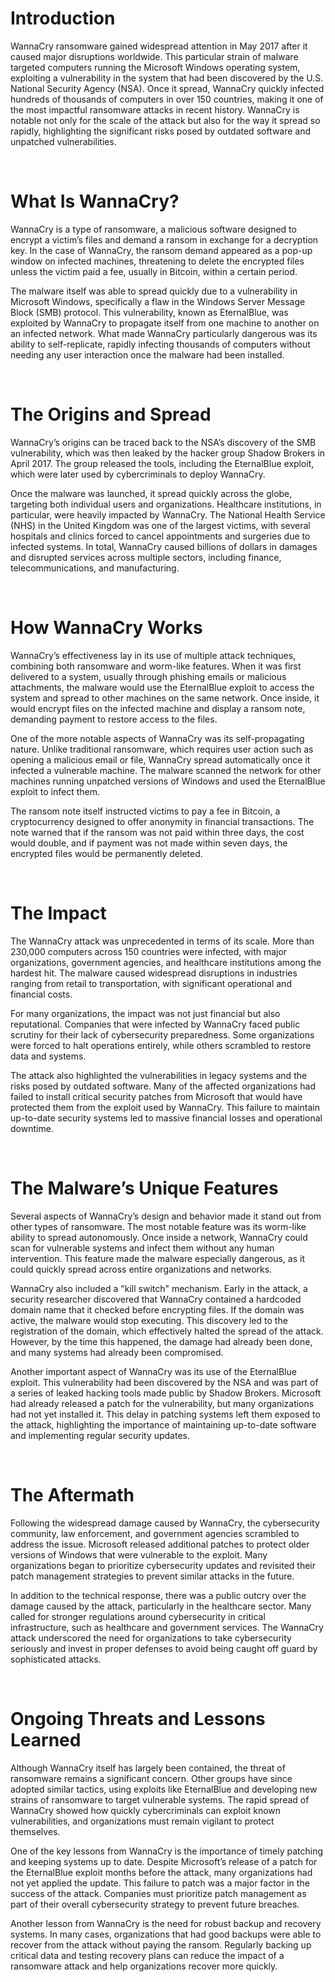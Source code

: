 # Introduction
WannaCry ransomware gained widespread attention in May 2017 after it caused major disruptions worldwide. This particular strain of malware targeted computers running the Microsoft Windows operating system, exploiting a vulnerability in the system that had been discovered by the U.S. National Security Agency (NSA). Once it spread, WannaCry quickly infected hundreds of thousands of computers in over 150 countries, making it one of the most impactful ransomware attacks in recent history. WannaCry is notable not only for the scale of the attack but also for the way it spread so rapidly, highlighting the significant risks posed by outdated software and unpatched vulnerabilities.

<br>

# What Is WannaCry?
WannaCry is a type of ransomware, a malicious software designed to encrypt a victim’s files and demand a ransom in exchange for a decryption key. In the case of WannaCry, the ransom demand appeared as a pop-up window on infected machines, threatening to delete the encrypted files unless the victim paid a fee, usually in Bitcoin, within a certain period.

The malware itself was able to spread quickly due to a vulnerability in Microsoft Windows, specifically a flaw in the Windows Server Message Block (SMB) protocol. This vulnerability, known as EternalBlue, was exploited by WannaCry to propagate itself from one machine to another on an infected network. What made WannaCry particularly dangerous was its ability to self-replicate, rapidly infecting thousands of computers without needing any user interaction once the malware had been installed.

<br>

# The Origins and Spread
WannaCry’s origins can be traced back to the NSA’s discovery of the SMB vulnerability, which was then leaked by the hacker group Shadow Brokers in April 2017. The group released the tools, including the EternalBlue exploit, which were later used by cybercriminals to deploy WannaCry.

Once the malware was launched, it spread quickly across the globe, targeting both individual users and organizations. Healthcare institutions, in particular, were heavily impacted by WannaCry. The National Health Service (NHS) in the United Kingdom was one of the largest victims, with several hospitals and clinics forced to cancel appointments and surgeries due to infected systems. In total, WannaCry caused billions of dollars in damages and disrupted services across multiple sectors, including finance, telecommunications, and manufacturing.

<br>

# How WannaCry Works
WannaCry’s effectiveness lay in its use of multiple attack techniques, combining both ransomware and worm-like features. When it was first delivered to a system, usually through phishing emails or malicious attachments, the malware would use the EternalBlue exploit to access the system and spread to other machines on the same network. Once inside, it would encrypt files on the infected machine and display a ransom note, demanding payment to restore access to the files.

One of the more notable aspects of WannaCry was its self-propagating nature. Unlike traditional ransomware, which requires user action such as opening a malicious email or file, WannaCry spread automatically once it infected a vulnerable machine. The malware scanned the network for other machines running unpatched versions of Windows and used the EternalBlue exploit to infect them.

The ransom note itself instructed victims to pay a fee in Bitcoin, a cryptocurrency designed to offer anonymity in financial transactions. The note warned that if the ransom was not paid within three days, the cost would double, and if payment was not made within seven days, the encrypted files would be permanently deleted.

<br>

# The Impact
The WannaCry attack was unprecedented in terms of its scale. More than 230,000 computers across 150 countries were infected, with major organizations, government agencies, and healthcare institutions among the hardest hit. The malware caused widespread disruptions in industries ranging from retail to transportation, with significant operational and financial costs.

For many organizations, the impact was not just financial but also reputational. Companies that were infected by WannaCry faced public scrutiny for their lack of cybersecurity preparedness. Some organizations were forced to halt operations entirely, while others scrambled to restore data and systems.

The attack also highlighted the vulnerabilities in legacy systems and the risks posed by outdated software. Many of the affected organizations had failed to install critical security patches from Microsoft that would have protected them from the exploit used by WannaCry. This failure to maintain up-to-date security systems led to massive financial losses and operational downtime.

<br>

# The Malware’s Unique Features
Several aspects of WannaCry’s design and behavior made it stand out from other types of ransomware. The most notable feature was its worm-like ability to spread autonomously. Once inside a network, WannaCry could scan for vulnerable systems and infect them without any human intervention. This feature made the malware especially dangerous, as it could quickly spread across entire organizations and networks.

WannaCry also included a "kill switch" mechanism. Early in the attack, a security researcher discovered that WannaCry contained a hardcoded domain name that it checked before encrypting files. If the domain was active, the malware would stop executing. This discovery led to the registration of the domain, which effectively halted the spread of the attack. However, by the time this happened, the damage had already been done, and many systems had already been compromised.

Another important aspect of WannaCry was its use of the EternalBlue exploit. This vulnerability had been discovered by the NSA and was part of a series of leaked hacking tools made public by Shadow Brokers. Microsoft had already released a patch for the vulnerability, but many organizations had not yet installed it. This delay in patching systems left them exposed to the attack, highlighting the importance of maintaining up-to-date software and implementing regular security updates.

<br>

# The Aftermath
Following the widespread damage caused by WannaCry, the cybersecurity community, law enforcement, and government agencies scrambled to address the issue. Microsoft released additional patches to protect older versions of Windows that were vulnerable to the exploit. Many organizations began to prioritize cybersecurity updates and revisited their patch management strategies to prevent similar attacks in the future.

In addition to the technical response, there was a public outcry over the damage caused by the attack, particularly in the healthcare sector. Many called for stronger regulations around cybersecurity in critical infrastructure, such as healthcare and government services. The WannaCry attack underscored the need for organizations to take cybersecurity seriously and invest in proper defenses to avoid being caught off guard by sophisticated attacks.

<br>

# Ongoing Threats and Lessons Learned
Although WannaCry itself has largely been contained, the threat of ransomware remains a significant concern. Other groups have since adopted similar tactics, using exploits like EternalBlue and developing new strains of ransomware to target vulnerable systems. The rapid spread of WannaCry showed how quickly cybercriminals can exploit known vulnerabilities, and organizations must remain vigilant to protect themselves.

One of the key lessons from WannaCry is the importance of timely patching and keeping systems up to date. Despite Microsoft’s release of a patch for the EternalBlue exploit months before the attack, many organizations had not yet applied the update. This failure to patch was a major factor in the success of the attack. Companies must prioritize patch management as part of their overall cybersecurity strategy to prevent future breaches.

Another lesson from WannaCry is the need for robust backup and recovery systems. In many cases, organizations that had good backups were able to recover from the attack without paying the ransom. Regularly backing up critical data and testing recovery plans can reduce the impact of a ransomware attack and help organizations recover more quickly.